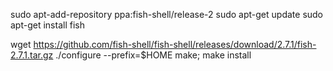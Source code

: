 sudo apt-add-repository ppa:fish-shell/release-2
sudo apt-get update
sudo apt-get install fish


wget https://github.com/fish-shell/fish-shell/releases/download/2.7.1/fish-2.7.1.tar.gz
./configure --prefix=$HOME
make; 
make install